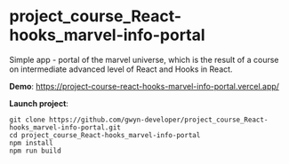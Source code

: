 # project_course_React-hooks_marvel-info-portal

Simple app - portal of the marvel universe, which is the result of a course on intermediate advanced level of React and Hooks in React.

**Demo**: https://project-course-react-hooks-marvel-info-portal.vercel.app/

**Launch project**:
```
git clone https://github.com/gwyn-developer/project_course_React-hooks_marvel-info-portal.git
cd project_course_React-hooks_marvel-info-portal
npm install
npm run build
```
